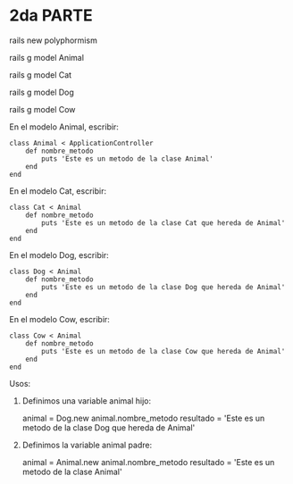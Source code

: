 # 2da PARTE

rails new polyphormism

rails g model Animal

rails g model Cat

rails g model Dog

rails g model Cow

En el modelo Animal, escribir:

    class Animal < ApplicationController
        def nombre_metodo
            puts 'Este es un metodo de la clase Animal'
        end
    end

En el modelo Cat, escribir:

    class Cat < Animal
        def nombre_metodo
            puts 'Este es un metodo de la clase Cat que hereda de Animal'
        end
    end

En el modelo Dog, escribir:

    class Dog < Animal
        def nombre_metodo
            puts 'Este es un metodo de la clase Dog que hereda de Animal'
        end
    end

En el modelo Cow, escribir:

    class Cow < Animal
        def nombre_metodo
            puts 'Este es un metodo de la clase Cow que hereda de Animal'
        end
    end

Usos:

1. Definimos una variable animal hijo:
    
    animal = Dog.new
    animal.nombre_metodo
    resultado = 'Este es un metodo de la clase Dog que hereda de Animal'

2. Definimos la variable animal padre:

    animal = Animal.new
    animal.nombre_metodo
    resultado = 'Este es un metodo de la clase Animal'
